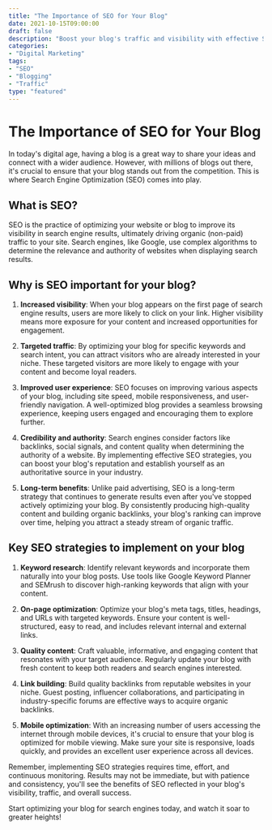 ```yaml
---
title: "The Importance of SEO for Your Blog"
date: 2021-10-15T09:00:00
draft: false
description: "Boost your blog's traffic and visibility with effective SEO strategies."
categories:
- "Digital Marketing"
tags:
- "SEO"
- "Blogging"
- "Traffic"
type: "featured"
---
```


# The Importance of SEO for Your Blog

In today's digital age, having a blog is a great way to share your ideas and connect with a wider audience. However, with millions of blogs out there, it's crucial to ensure that your blog stands out from the competition. This is where Search Engine Optimization (SEO) comes into play.

## What is SEO?

SEO is the practice of optimizing your website or blog to improve its visibility in search engine results, ultimately driving organic (non-paid) traffic to your site. Search engines, like Google, use complex algorithms to determine the relevance and authority of websites when displaying search results.

## Why is SEO important for your blog?

1. **Increased visibility**: When your blog appears on the first page of search engine results, users are more likely to click on your link. Higher visibility means more exposure for your content and increased opportunities for engagement.

2. **Targeted traffic**: By optimizing your blog for specific keywords and search intent, you can attract visitors who are already interested in your niche. These targeted visitors are more likely to engage with your content and become loyal readers.

3. **Improved user experience**: SEO focuses on improving various aspects of your blog, including site speed, mobile responsiveness, and user-friendly navigation. A well-optimized blog provides a seamless browsing experience, keeping users engaged and encouraging them to explore further.

4. **Credibility and authority**: Search engines consider factors like backlinks, social signals, and content quality when determining the authority of a website. By implementing effective SEO strategies, you can boost your blog's reputation and establish yourself as an authoritative source in your industry.

5. **Long-term benefits**: Unlike paid advertising, SEO is a long-term strategy that continues to generate results even after you've stopped actively optimizing your blog. By consistently producing high-quality content and building organic backlinks, your blog's ranking can improve over time, helping you attract a steady stream of organic traffic.

## Key SEO strategies to implement on your blog

1. **Keyword research**: Identify relevant keywords and incorporate them naturally into your blog posts. Use tools like Google Keyword Planner and SEMrush to discover high-ranking keywords that align with your content.

2. **On-page optimization**: Optimize your blog's meta tags, titles, headings, and URLs with targeted keywords. Ensure your content is well-structured, easy to read, and includes relevant internal and external links.

3. **Quality content**: Craft valuable, informative, and engaging content that resonates with your target audience. Regularly update your blog with fresh content to keep both readers and search engines interested.

4. **Link building**: Build quality backlinks from reputable websites in your niche. Guest posting, influencer collaborations, and participating in industry-specific forums are effective ways to acquire organic backlinks.

5. **Mobile optimization**: With an increasing number of users accessing the internet through mobile devices, it's crucial to ensure that your blog is optimized for mobile viewing. Make sure your site is responsive, loads quickly, and provides an excellent user experience across all devices.

Remember, implementing SEO strategies requires time, effort, and continuous monitoring. Results may not be immediate, but with patience and consistency, you'll see the benefits of SEO reflected in your blog's visibility, traffic, and overall success.

Start optimizing your blog for search engines today, and watch it soar to greater heights!


